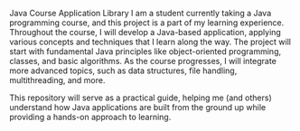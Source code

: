 Java Course Application Library
I am a student currently taking a Java programming course, and this project is a part of my learning experience. Throughout the course, I will develop a Java-based application, applying various concepts and techniques that I learn along the way. The project will start with fundamental Java principles like object-oriented programming, classes, and basic algorithms. As the course progresses, I will integrate more advanced topics, such as data structures, file handling, multithreading, and more.

This repository will serve as a practical guide, helping me (and others) understand how Java applications are built from the ground up while providing a hands-on approach to learning.
